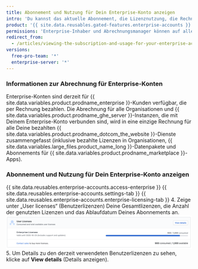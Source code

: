 ```yaml
---
title: Abonnement und Nutzung für Dein Enterprise-Konto anzeigen
intro: 'Du kannst das aktuelle Abonnement, die Lizenznutzung, die Rechnungen, den Zahlungsverlauf und andere Abrechnungsinformationen für Dein Enterprise-Konto anzeigen.'
product: '{{ site.data.reusables.gated-features.enterprise-accounts }}'
permissions: 'Enterprise-Inhaber und Abrechnungsmanager können auf alle Abrechnungseinstellungen für Enterprise-Konen zugreifen und diese verwalten. Weitere Information über die Verwaltung von Abrechnungsmanagern findest Du unter „[Personen zur Verwaltung Deines Enterprise-Kontos einladen](/articles/inviting-people-to-manage-your-enterprise-account)."'
redirect_from:
  - /articles/viewing-the-subscription-and-usage-for-your-enterprise-account
versions:
  free-pro-team: '*'
  enterprise-server: '*'
---
```


### Informationen zur Abrechnung für Enterprise-Konten

Enterprise-Konten sind derzeit für {{ site.data.variables.product.prodname_enterprise }}-Kunden verfügbar, die per Rechnung bezahlen. Die Abrechnung für alle Organisationen und {{ site.data.variables.product.prodname_ghe_server }}-Instanzen, die mit Deinem Enterprise-Konto verbunden sind, wird in eine einzige Rechnung für alle Deine bezahlten {{ site.data.variables.product.prodname_dotcom_the_website }}-Dienste zusammengefasst (inklusive bezahlte Lizenzen in Organisationen, {{ site.data.variables.large_files.product_name_long }}-Datenpakete und Abonnements für {{ site.data.variables.product.prodname_marketplace }}-Apps).

### Abonnement und Nutzung für Dein Enterprise-Konto anzeigen

{{ site.data.reusables.enterprise-accounts.access-enterprise }}
{{ site.data.reusables.enterprise-accounts.settings-tab }}
{{ site.data.reusables.enterprise-accounts.enterprise-licensing-tab }}
4. Zeige unter „User licenses“ (Benutzerlizenzen) Deine Gesamtlizenzen, die Anzahl der genutzten Lizenzen und das Ablaufdatum Deines Abonnements an. ![Lizenz- und Abonnementinformationen in Enterprise-Abrechnungseinstellungen](/assets/images/help/business-accounts/billing-license-info.png)
5. Um Details zu den derzeit verwendeten Benutzerlizenzen zu sehen, klicke auf **View details** (Details anzeigen).
